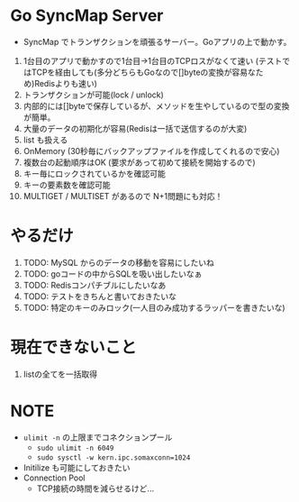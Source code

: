 # Go SyncMap Server
- SyncMap でトランザクションを頑張るサーバー。Goアプリの上で動かす。

1. 1台目のアプリで動かすので1台目->1台目のTCPロスがなくて速い
  (テストではTCPを経由しても(多分どちらもGoなので[]byteの変換が容易なため)Redisよりも速い)
1. トランザクションが可能(lock / unlock)
1. 内部的には[]byteで保存しているが、メソッドを生やしているので型の変換が簡単。
1. 大量のデータの初期化が容易(Redisは一括で送信するのが大変)
1. list も扱える
1. OnMemory (30秒毎にバックアップファイルを作成してくれるので安心)
1. 複数台の起動順序はOK (要求があって初めて接続を開始するので)
1. キー毎にロックされているかを確認可能
1. キーの要素数を確認可能
1. MULTIGET / MULTISET があるので N+1問題にも対応！

# やるだけ
1. TODO: MySQL からのデータの移動を容易にしたいね
2. TODO: goコードの中からSQLを吸い出したいなぁ
3. TODO: Redisコンパチブルにしたいなあ
4. TODO: テストをきちんと書いておきたいな
6. TODO: 特定のキーのみロック(一人目のみ成功するラッパーを書きたいな)


# 現在できないこと
1. listの全てを一括取得


# NOTE
- `ulimit -n` の上限までコネクションプール
  - `sudo ulimit -n 6049`
  - `sudo sysctl -w kern.ipc.somaxconn=1024`
- Initilize も可能にしておきたい
- Connection Pool
  - TCP接続の時間を減らせるけど...
